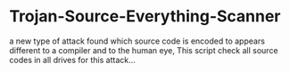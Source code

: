 # Trojan-Source-Everything-Scanner
a new type of attack found which source code is encoded to appears different to a compiler and to the human eye, This script check all source codes in all drives for this attack...

